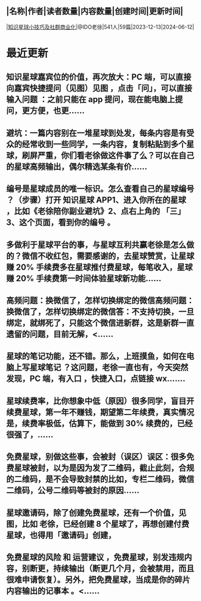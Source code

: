 |名称|作者|读者数量|内容数量|创建时间|更新时间|
---
|[知识星球小技巧及社群商业化](https://xiaobot.net/p/shequn?refer=0b133df9-27dc-423b-8101-639049001c13)|@IDO老徐|541人|59篇|2023-12-13|2024-06-12|

# 最近更新
## 知识星球嘉宾位的价值，再次放大：PC 端，可以直接向嘉宾快捷提问（见图）见图 ，点击「问」，可以直接输入问题 ：之前只能在 app 提问，现在能电脑上提问，更方便，也更......
## 避坑：一篇内容别在一堆星球到处发，每条内容是有受众的经常收到一些同学，一条内容，复制粘贴到多个星球，刷屏严重，你们看老徐做这件事了么？可以在自己的星球高频输出，偶尔精选某条有价......
## 编号是星球成员的唯一标识。怎么查看自己的星球编号 ？（步骤）打开 知识星球 APP1、进入你所在的星球 ，比如《老徐陪你副业避坑》2、点右上角的 「三」3、这个页面，看到你的编号 。
## 多做利于星球平台的事，与星球互利共赢老徐是怎么做的？微信不收红包，需要感谢的，去星球赞赏，让星球赚 20% 手续费多在星球推付费星球，每笔收入，星球赚 20% 手续费第一时间体验星球新功能......
## 高频问题：换微信了，怎样切换绑定的微信高频问题：换微信了，怎样切换绑定的微信答：不支持切换，一旦绑定，就绑死了，只能这个微信进新群，这是新群一直遗留的问题，目前无解，<......
## 星球的笔记功能，还不错。那么，上班摸鱼，如何在电脑上写星球笔记 ？这问题，老徐一直也有，今天突然发现，PC 端，有入口 ，快捷入口，点链接 wx.......
## 星球续费率，比你想象中低（原因）很多同学，盲目开续费星球，第一年不赚钱，期望第二年续费，真实情况是，续费率极低，估算下，能做到 30% 续费的，已经很强了，......
## 免费星球，别做这些事，会被封（误区）误区：很多免费星球被封，以为是因为发了二维码，截止此刻，合规的二维码，是不会导致封禁的比如，专栏二维码，微信二维码，公号二维码等被封的原因......
## 星球邀请码，除了创建免费星球，还有一个价值，见图，比如 老徐，已经创建 8 个星球了，再想创建付费星球，也得用「邀请码」创建，
## 免费星球的风险 和 运营建议 ，免费星球，别发违规内容，别断更，持续输出（断更几个月，会被禁用，而且很难申请恢复）。另外，把免费星球，当成是你的碎片内容输出的记事本 。<......

